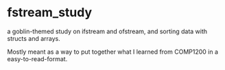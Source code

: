 # fstream_study

a goblin-themed study on ifstream and ofstream, and sorting data with structs and arrays.

Mostly meant as a way to put together what I learned from COMP1200 in a easy-to-read-format.
